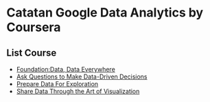 # Catatan Google Data Analytics by Coursera   
 
## List Course 
* [Foundation:Data, Data Everywhere](https://github.com/AbdanulIkhlas/google-data-analytics-note/tree/main/1.%20Foundation%20Data%2C%20Data%20Everywhere)
* [Ask Questions to Make Data-Driven Decisions](https://github.com/AbdanulIkhlas/google-data-analytics-note/tree/main/2.%20Ask%20Questions%20to%20Make%20Data-Driven%20Decisions)
* [Prepare Data For Exploration](https://github.com/AbdanulIkhlas/google-data-analytics-note/tree/main/3.%20Prepare%20Data%20For%20Exploration)
* [Share Data Through the Art of Visualization](https://github.com/AbdanulIkhlas/google-data-analytics-note/tree/main/6.%20Share%20Data%20Through%20the%20Art%20of%20Visualization)
